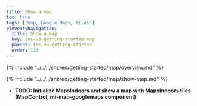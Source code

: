 ```yaml
---
title: Show a map
toc: true
tags: ["map, Google Maps, tiles"]
eleventyNavigation:
  title: Show a map
  key: ios-v3-getting-started-map
  parent: ios-v3-getting-started
  order: 130
---
```


<!-- Overview -->
{% include "../../../shared/getting-started/map/overview.md" %}

<!-- Set up MapsIndoors -->
{% include "../../../shared/getting-started/map/show-map.md" %}

* **TODO: Initialize MapsIndoors and show a map with MapsIndoors tiles (MapControl, mi-map-googlemaps component)**
